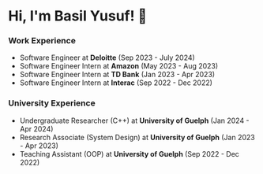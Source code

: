 # Hi, I'm Basil Yusuf! 👋


### Work Experience

- Software Engineer at **Deloitte** (Sep 2023 - July 2024)
- Software Engineer Intern at **Amazon** (May 2023 - Aug 2023)
- Software Engineer Intern at **TD Bank** (Jan 2023 - Apr 2023)
- Software Engineer Intern at **Interac** (Sep 2022 - Dec 2022)
    
### University Experience

- Undergraduate Researcher (C++) at **University of Guelph** (Jan 2024 - Apr 2024)
- Research Associate (System Design) at **University of Guelph** (Jan 2023 - Apr 2023)
- Teaching Assistant (OOP) at **University of Guelph** (Sep 2022 - Dec 2022)
